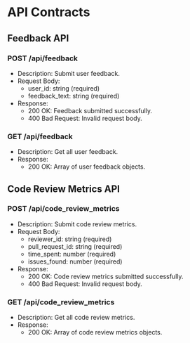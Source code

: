# API Contracts

## Feedback API

### POST /api/feedback
- Description: Submit user feedback.
- Request Body:
    - user_id: string (required)
    - feedback_text: string (required)
- Response:
    - 200 OK: Feedback submitted successfully.
    - 400 Bad Request: Invalid request body.

### GET /api/feedback
- Description: Get all user feedback.
- Response:
    - 200 OK: Array of user feedback objects.

## Code Review Metrics API

### POST /api/code_review_metrics
- Description: Submit code review metrics.
- Request Body:
    - reviewer_id: string (required)
    - pull_request_id: string (required)
    - time_spent: number (required)
    - issues_found: number (required)
- Response:
    - 200 OK: Code review metrics submitted successfully.
    - 400 Bad Request: Invalid request body.

### GET /api/code_review_metrics
- Description: Get all code review metrics.
- Response:
    - 200 OK: Array of code review metrics objects.
